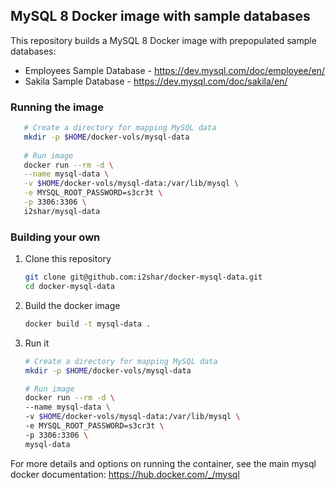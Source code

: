 ## MySQL 8 Docker image with sample databases

This repository builds a MySQL 8 Docker image with prepopulated sample databases:
* Employees Sample Database - https://dev.mysql.com/doc/employee/en/
* Sakila Sample Database - https://dev.mysql.com/doc/sakila/en/

### Running the image
```bash
   # Create a directory for mapping MySQL data
   mkdir -p $HOME/docker-vols/mysql-data
   
   # Run image
   docker run --rm -d \
   --name mysql-data \
   -v $HOME/docker-vols/mysql-data:/var/lib/mysql \
   -e MYSQL_ROOT_PASSWORD=s3cr3t \
   -p 3306:3306 \
   i2shar/mysql-data
   ```
   
### Building your own

1. Clone this repository
    ```bash
    git clone git@github.com:i2shar/docker-mysql-data.git
    cd docker-mysql-data
    ```
    
2. Build the docker image
   ```bash
   docker build -t mysql-data . 
   ```
3. Run it
   ```bash
   # Create a directory for mapping MySQL data
   mkdir -p $HOME/docker-vols/mysql-data
   
   # Run image
   docker run --rm -d \
   --name mysql-data \
   -v $HOME/docker-vols/mysql-data:/var/lib/mysql \
   -e MYSQL_ROOT_PASSWORD=s3cr3t \
   -p 3306:3306 \
   mysql-data
   ```


For more details and options on running the container, see the main mysql 
docker documentation: https://hub.docker.com/_/mysql


